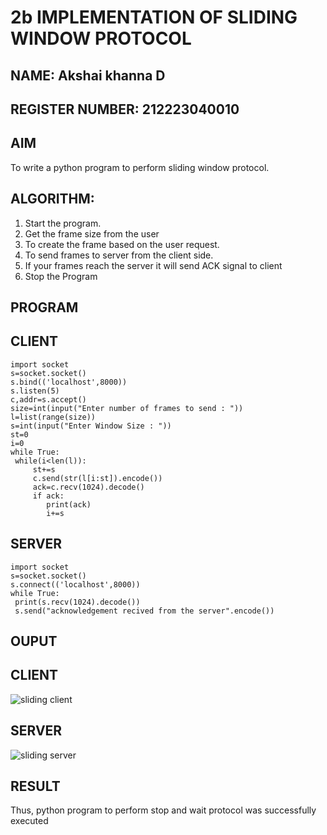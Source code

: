 # 2b IMPLEMENTATION OF SLIDING WINDOW PROTOCOL
## NAME: Akshai khanna D
## REGISTER NUMBER: 212223040010
## AIM
To write a python program to perform sliding window protocol.

## ALGORITHM:
1. Start the program.
2. Get the frame size from the user
3. To create the frame based on the user request.
4. To send frames to server from the client side.
5. If your frames reach the server it will send ACK signal to client
6. Stop the Program
   
## PROGRAM
## CLIENT
~~~
import socket
s=socket.socket()
s.bind(('localhost',8000))
s.listen(5)
c,addr=s.accept()
size=int(input("Enter number of frames to send : "))
l=list(range(size))
s=int(input("Enter Window Size : "))
st=0
i=0
while True:
 while(i<len(l)):
     st+=s
     c.send(str(l[i:st]).encode())
     ack=c.recv(1024).decode()
     if ack:
        print(ack)
        i+=s
~~~
## SERVER
~~~
import socket
s=socket.socket()
s.connect(('localhost',8000))
while True: 
 print(s.recv(1024).decode())
 s.send("acknowledgement recived from the server".encode())
~~~
## OUPUT
## CLIENT
![sliding client](https://github.com/23006111/2b_SLIDING_WINDOW_PROTOCOL/assets/145981696/93aa5309-ac9d-4835-b354-55c97180b3ec)
## SERVER
![sliding server](https://github.com/23006111/2b_SLIDING_WINDOW_PROTOCOL/assets/145981696/89470514-e548-4e8a-9546-f147412c1ea3)


## RESULT
Thus, python program to perform stop and wait protocol was successfully executed
